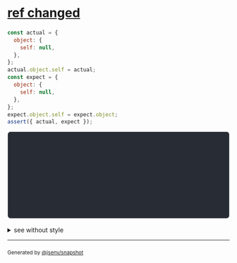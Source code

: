 # [ref changed](../../ref.test.js#L117)

```js
const actual = {
  object: {
    self: null,
  },
};
actual.object.self = actual;
const expect = {
  object: {
    self: null,
  },
};
expect.object.self = expect.object;
assert({ actual, expect });
```

![img](throw.svg)

<details>
  <summary>see without style</summary>

```console
AssertionError: actual and expect are different

actual: {
  object: {
    self: actual,
  },
}
expect: {
  object: {
    self: expect.object,
  },
}
```

</details>


---

<sub>
  Generated by <a href="https://github.com/jsenv/core/tree/main/packages/independent/snapshot">@jsenv/snapshot</a>
</sub>

